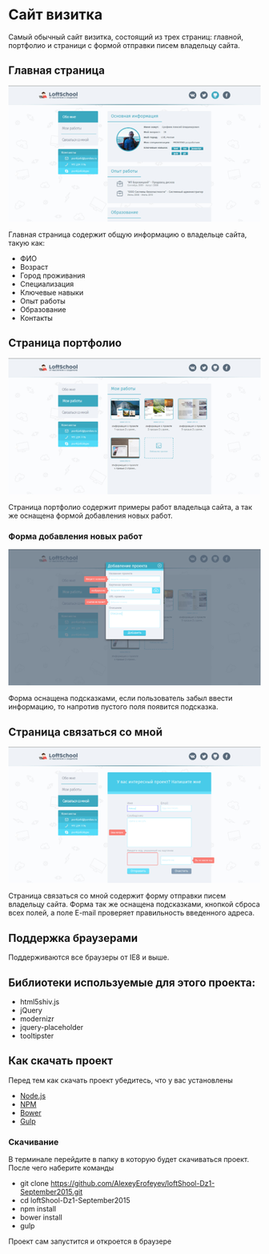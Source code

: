 # Сайт визитка

Самый обычный сайт визитка, состоящий из трех страниц: главной, портфолио и страници с формой отправки писем владельцу сайта.

## Главная страница

![](README/index.jpg)  

Главная страница содержит общую информацию о владельце сайта, такую как:

*   ФИО
*   Возраст
*   Город проживания
*   Специализация
*   Ключевые навыки
*   Опыт работы
*   Образование
*   Контакты

## Страница портфолио

![](README/works.jpg)  

Страница портфолио содержит примеры работ владельца сайта, а так же оснащена формой добавления новых работ.

### Форма добавления новых работ

![](README/add-work.jpg)

Форма оснащена подсказками, если пользователь забыл ввести информацию, то напротив пустого поля появится подсказка.

## Страница связаться со мной

![](README/connect.jpg)  

Страница связаться со мной содержит форму отправки писем владельцу сайта. Форма так же оснащена подсказками, кнопкой сброса всех полей, а поле E-mail проверяет правильность введенного адреса.

## Поддержка браузерами

Поддерживаются все браузеры от IE8 и выше.

## Библиотеки используемые для этого проекта:

*   html5shiv.js
*   jQuery
*   modernizr
*   jquery-placeholder
*   tooltipster

## Как скачать проект

Перед тем как скачать проект убедитесь, что у вас установлены

*   [Node.js](https://nodejs.org/)
*   [NPM](https://www.npmjs.com/)
*   [Bower](http://bower.io/)
*   [Gulp](http://gulpjs.com/)

### Скачивание

В терминале перейдите в папку в которую будет скачиваться проект. После чего наберите команды

*   git clone https://github.com/AlexeyErofeyev/loftShool-Dz1-September2015.git
*   cd loftShool-Dz1-September2015
*   npm install
*   bower install
*   gulp

Проект сам запустится и откроется в браузере

